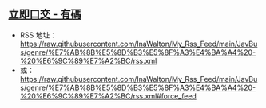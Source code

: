 ## [立即口交 - 有碼](https://www.javbus.com/genre/51)
 - RSS 地址：https://raw.githubusercontent.com/InaWalton/My_Rss_Feed/main/JavBus/genre/%E7%AB%8B%E5%8D%B3%E5%8F%A3%E4%BA%A4%20-%20%E6%9C%89%E7%A2%BC/rss.xml
 - 或：https://raw.githubusercontent.com/InaWalton/My_Rss_Feed/main/JavBus/genre/%E7%AB%8B%E5%8D%B3%E5%8F%A3%E4%BA%A4%20-%20%E6%9C%89%E7%A2%BC/rss.xml#force_feed